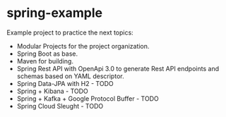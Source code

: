 # spring-example

Example project to practice the next topics:

- Modular Projects for the project organization.
- Spring Boot as base.
- Maven for building.
- Spring Rest API with OpenApi 3.0 to generate Rest API endpoints and schemas based on YAML descriptor.
- Spring Data-JPA with H2 - TODO
- Spring + Kibana - TODO
- Spring + Kafka + Google Protocol Buffer - TODO
- Spring Cloud Sleught - TODO
